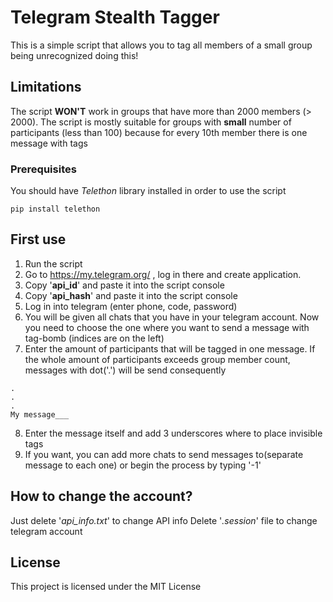 ﻿# Telegram Stealth Tagger

This is a simple script that allows you to tag all members of a small group being unrecognized doing this! 

## Limitations

The script **WON'T** work in groups that have more than 2000 members (> 2000).
The script is mostly suitable for groups with **small** number of participants (less than 100) because for every 10th member there is one message with tags

### Prerequisites

You should have *Telethon* library installed in order to use the script

```
pip install telethon
```

## First use

1. Run the script
2. Go to https://my.telegram.org/ , log in there and create application.
3. Copy '**api_id**' and paste it into the script console
4. Copy '**api_hash**' and paste it into the script console
5. Log in into telegram (enter phone, code, password)
6. You will be given all chats that you have in your telegram account. Now you need to choose the one where you want to send a message with tag-bomb (indices are on the left)
7. Enter the amount of participants that will be tagged in one message.
If the whole amount of participants exceeds group member count, messages with dot('.') will be send consequently
```
.
.
.
My message___
```
8. Enter the message itself and add 3 underscores where to place invisible tags
9. If you want, you can add more chats to send messages to(separate message to each one) or begin the process by typing '-1'

## How to change the account?

Just delete '*api_info.txt*' to change API info
Delete '*.session*' file to change telegram account

## License

This project is licensed under the MIT License 

